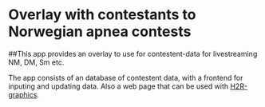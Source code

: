 # Overlay with contestants to Norwegian apnea contests

##This app provides an overlay to use for contestent-data for livestreaming NM, DM, Sm etc.

The app consists of an database of contestent data, with a frontend for inputing and updating data. Also a web page that can be used with [H2R-graphics](https://docs.h2r.graphics).

